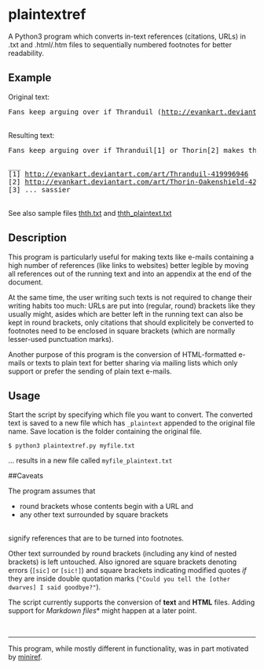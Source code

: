 # plaintextref

A Python3 program which converts in-text references (citations, URLs) in 
.txt and .html/.htm files to sequentially numbered footnotes for better readability.


## Example

Original text:

<pre>Fans keep arguing over if Thranduil (<a href="http://evankart.deviantart.com/art/Thranduil-419996946">http://evankart.deviantart.com/art/Thranduil-419996946</a>) or Thorin (<a href="http://evankart.deviantart.com/art/Thorin-Oakenshield-420365763">http://evankart.deviantart.com/art/Thorin-Oakenshield-420365763</a>) makes the better [... sassier] king.</pre>
<br />
Resulting text:

<pre>Fans keep arguing over if Thranduil[1] or Thorin[2] makes the better[3] king.<br>
___
[1] <a href="http://evankart.deviantart.com/art/Thranduil-419996946">http://evankart.deviantart.com/art/Thranduil-419996946</a>
[2] <a href="http://evankart.deviantart.com/art/Thorin-Oakenshield-420365763">http://evankart.deviantart.com/art/Thorin-Oakenshield-420365763</a>
[3] ... sassier</pre>
<br />See also sample files [thth.txt](thth.txt) and [thth_plaintext.txt](thth_plaintext.txt)


## Description

This program is particularly useful for making texts like e-mails containing a high number of references (like links to websites) better legible by moving all references out of the running text and into an appendix at the end of the document.

At the same time, the user writing such texts is not required to change their writing habits too much: URLs are put into (regular, round) brackets like they usually might, asides which are better left in the running text can also be kept in round brackets, only citations that should explicitely be converted to footnotes need to be enclosed in square brackets (which are normally lesser-used punctuation marks).

Another purpose of this program is the conversion of HTML-formatted e-mails or texts to plain text for better sharing via mailing lists which only support or prefer the sending of plain text e-mails.


## Usage

Start the script by specifying which file you want to convert. The converted text is saved to a new file which has ```_plaintext``` appended to the original file name. Save location is the folder containing the original file.

```$ python3 plaintextref.py myfile.txt```

... results in a new file called ```myfile_plaintext.txt```


##Caveats

The program assumes that
* round brackets whose contents begin with a URL and
* any other text surrounded by square brackets
<br>
signify references that are to be turned into footnotes.

Other text surrounded by round brackets (including any kind of nested brackets) is left untouched. Also ignored are square brackets denoting errors (```[sic]``` or ```[sic!]```) and square brackets indicating modified quotes *if* they are inside double quotation marks (```"Could you tell the [other dwarves] I said goodbye?"```).
<br>

The script currently supports the conversion of **text** and **HTML** files. Adding support for *Markdown files** might happen at a later point.

<br>
<hr>

This program, while mostly different in functionality, was in part motivated by [miniref](https://github.com/Lotterleben/miniref).